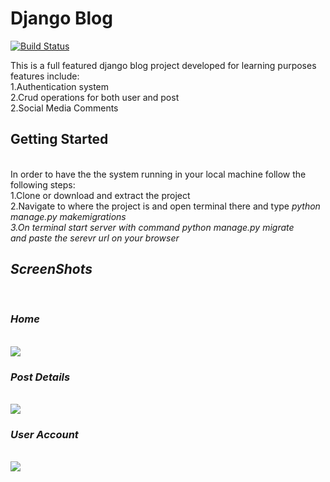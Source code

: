 <h1>Django Blog</h1>

 [![Build Status](https://travis-ci.com/Daggie1/blog.svg?branch=master)](https://travis-ci.com/Daggie1/blog)

This is a full featured django blog project developed for learning purposes </br>
features include:</br>
1.Authentication system</br>
2.Crud operations for both user and post</br>
2.Social Media Comments</br>

<h2>Getting Started</h2></br>
In order to have the the system running in your local machine follow the following steps:</br>
1.Clone or download and extract the project </br>
2.Navigate to where the project is and open terminal there and type <i>python manage.py makemigrations<i> </br>
3.On terminal start server with command <i>python manage.py migrate<i> </br> and paste the serevr url on your browser

  
<h2>ScreenShots</h2> </br>


   <h3>Home</h3></br><img src="../master/Android_Blog/media/screenshots/main.png?raw=true"  /> </br>
    <h3>Post Details</h3></br><img src="../master/Android_Blog/media/screenshots/post_detail.png?raw=true"  /> </br>
     <h3>User Account</h3></br><img src="../master/Android_Blog/media/screenshots/account.png?raw=true"  /> </br>
     



